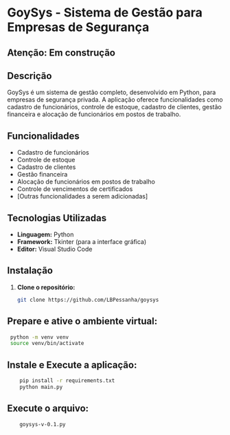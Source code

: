 # GoySys - Sistema de Gestão para Empresas de Segurança

## Atenção: Em construção ##
## Descrição
GoySys é um sistema de gestão completo, desenvolvido em Python, para empresas de segurança privada. A aplicação oferece funcionalidades como cadastro de funcionários, controle de estoque, cadastro de clientes, gestão financeira e alocação de funcionários em postos de trabalho.


## Funcionalidades
* Cadastro de funcionários
* Controle de estoque
* Cadastro de clientes
* Gestão financeira
* Alocação de funcionários em postos de trabalho
* Controle de vencimentos de certificados
* [Outras funcionalidades a serem adicionadas]

## Tecnologias Utilizadas
* **Linguagem:** Python
* **Framework:** Tkinter (para a interface gráfica)
* **Editor:** Visual Studio Code

## Instalação
1. **Clone o repositório:**
   ```bash
   git clone https://github.com/LBPessanha/goysys 
   ```
   
   
## Prepare e ative o ambiente virtual:

   ```bash
    python -m venv venv 
    source venv/bin/activate
   ```



## Instale e Execute a aplicação:
```bash
    pip install -r requirements.txt
    python main.py
```

## Execute o arquivo:
```bash
    goysys-v-0.1.py
```

